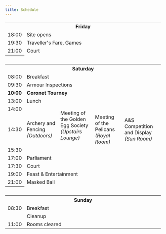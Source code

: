 ```yaml
---
title: Schedule
---
```


<table class="table">

<tr>
<th colspan="5" style="width: 600px;">Friday</th>
</tr>

<tr><td>18:00</td> <td colspan="4">Site opens</td></tr>
<tr><td>19:30</td> <td colspan="4">Traveller's Fare, Games</td></tr>
<tr><td>21:00</td> <td colspan="4">Court</td></tr>
<tr>
<th>&nbsp;</th>
</tr>
<tr>
<th colspan="5">Saturday</th>
</tr>

<tr><td>08:00</td> <td colspan="4">Breakfast</td></tr>
<tr><td>09:30</td> <td colspan="4">Armour Inspections</td></tr>
<tr><td><strong>10:00</strong></td> <td colspan="4"><strong>Coronet Tourney</strong></td></tr>
<tr><td>13:00</td> <td colspan="4">Lunch</td></tr>
<tr><td>14:00</td> <td rowspan="3">Archery and Fencing<br><i>(Outdoors)</i></td> <td rowspan="2">Meeting of the Golden Egg Society<br><i>(Upstairs Lounge)</i></td> <td></td> <td rowspan="3">A&S Competition and Display<br><i>(Sun Room)</i></td></tr>
<tr><td>14:30</td> <td>Meeting of the Pelicans<br><i>(Royal Room)</i></td></tr>
<tr><td>15:30</td> <td></td> <td></td></tr>
<tr><td>17:00</td> <td colspan="4">Parliament</td></tr>
<tr><td>17:30</td> <td colspan="4">Court</td></tr>
<tr><td>19:00</td> <td colspan="4">Feast & Entertainment</td></tr>
<tr><td>21:00</td> <td colspan="4">Masked Ball</td></tr>

<tr>
<th>&nbsp;</th>
</tr>
<tr>
<th colspan="5">Sunday</th>
</tr>

<tr><td>08:30</td> <td colspan="4">Breakfast</td></tr>
<tr><td></td> <td colspan="4">Cleanup</td></tr>
<tr><td>11:00</td> <td colspan="4">Rooms cleared</td></tr>

</table>
